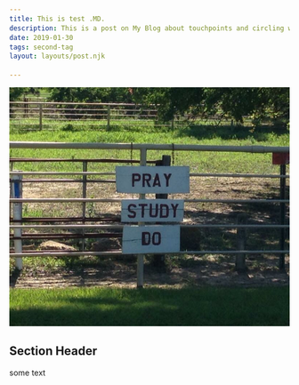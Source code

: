 ```yaml
---
title: This is test .MD.
description: This is a post on My Blog about touchpoints and circling wagons.
date: 2019-01-30
tags: second-tag
layout: layouts/post.njk

---
```

![roadside picture of sign say Pray-Study-Do](/img/PrayStudyDo.jpg?raw=true "wisdom")

## Section Header

some text
